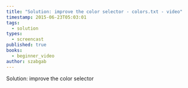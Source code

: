```yaml
---
title: "Solution: improve the color selector - colors.txt - video"
timestamp: 2015-06-23T05:03:01
tags:
  - solution
types:
  - screencast
published: true
books:
  - beginner_video
author: szabgab
---
```



Solution: improve the color selector


<slidecast file="beginner-perl/solution-improve-the-color-selector-colors-txt" youtube="TZRGOcBTCjA" />
